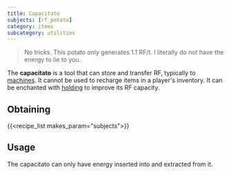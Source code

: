 ```yaml
---
title: Capacitato
subjects: [rf_potato]
category: items
subcategory: utilities
---
```


> No tricks. This potato only generates 1.1 RF/t. I literally do not have the energy to lie to you.

The **capacitato** is a tool that can store and transfer RF, typically to [machines](../../expansion/machines). It cannot be used to recharge items in a player's inventory. It can be enchanted with [holding](../../../cofh-core/holding) to improve its RF capacity.

Obtaining
---------

{{<recipe_list makes_param="subjects">}}


Usage
-----

The capacitato can only have energy inserted into and extracted from it. 